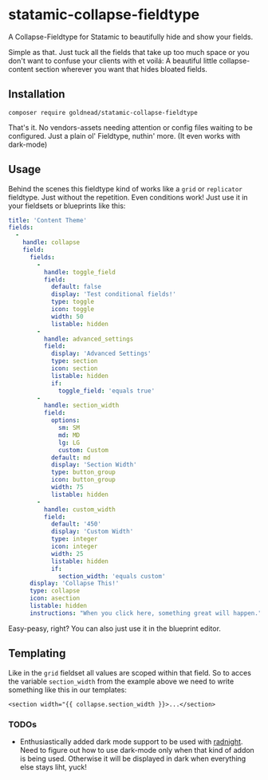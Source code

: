 # statamic-collapse-fieldtype
 A Collapse-Fieldtype for Statamic to beautifully hide and show your fields.

Simple as that. Just tuck all the fields that take up too much space or you don't want to confuse your clients with et voilá: A beautiful little collapse-content section wherever you want that hides bloated fields.

## Installation

```
composer require goldnead/statamic-collapse-fieldtype
```

That's it. No vendors-assets needing attention or config files waiting to be configured. Just a plain ol' Fieldtype, nuthin' more.
(It even works with dark-mode)

## Usage

Behind the scenes this fieldtype kind of works like a `grid` or `replicator` fieldtype. Just without the repetition. Even conditions work!
Just use it in your fieldsets or blueprints like this:

```yaml
title: 'Content Theme'
fields:
  -
    handle: collapse
    field:
      fields:
        -
          handle: toggle_field
          field:
            default: false
            display: 'Test conditional fields!'
            type: toggle
            icon: toggle
            width: 50
            listable: hidden
        -
          handle: advanced_settings
          field:
            display: 'Advanced Settings'
            type: section
            icon: section
            listable: hidden
            if:
              toggle_field: 'equals true'
        -
          handle: section_width
          field:
            options:
              sm: SM
              md: MD
              lg: LG
              custom: Custom
            default: md
            display: 'Section Width'
            type: button_group
            icon: button_group
            width: 75
            listable: hidden
        -
          handle: custom_width
          field:
            default: '450'
            display: 'Custom Width'
            type: integer
            icon: integer
            width: 25
            listable: hidden
            if:
              section_width: 'equals custom'
      display: 'Collapse This!'
      type: collapse
      icon: asection
      listable: hidden
      instructions: "When you click here, something great will happen."
```

Easy-peasy, right?
You can also just use it in the blueprint editor.

## Templating

Like in the `grid` fieldset all values are scoped within that field. So to acces the variable `section_width` from the example above we need to write something like this in our templates:

```
<section width="{{ collapse.section_width }}>...</section>
```


### TODOs
- Enthusiastically added dark mode support to be used with [radnight](https://github.com/andymnewhouse/radnight). Need to figure out how to use dark-mode only when that kind of addon is being used. Otherwise it will be displayed in dark when everything else stays liht, yuck!

